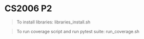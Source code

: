 # CS2006 P2

> To install libraries:
    libraries_install.sh

> To run coverage script and run pytest suite:
    run_coverage.sh